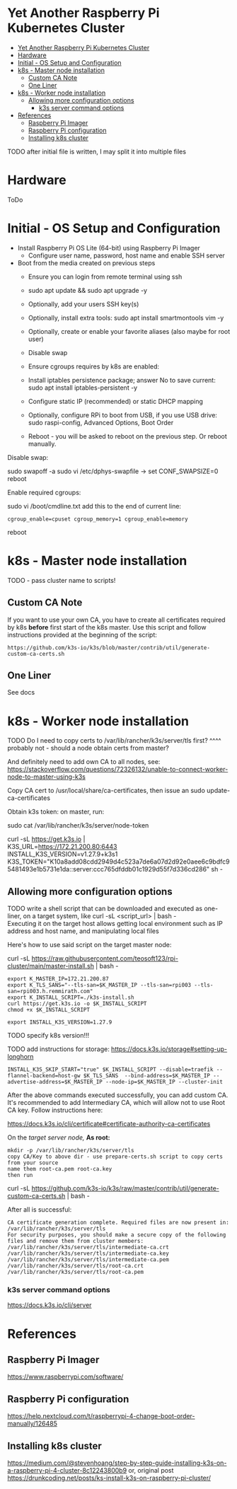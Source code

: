 # Yet Another Raspberry Pi Kubernetes Cluster

<!-- TOC -->
* [Yet Another Raspberry Pi Kubernetes Cluster](#yet-another-raspberry-pi-kubernetes-cluster)
* [Hardware](#hardware)
* [Initial - OS Setup and Configuration](#initial---os-setup-and-configuration)
* [k8s - Master node installation](#k8s---master-node-installation)
  * [Custom CA Note](#custom-ca-note-)
  * [One Liner](#one-liner)
* [k8s - Worker node installation](#k8s---worker-node-installation)
  * [Allowing more configuration options](#allowing-more-configuration-options)
    * [k3s server command options](#k3s-server-command-options)
* [References](#references)
  * [Raspberry Pi Imager](#raspberry-pi-imager)
  * [Raspberry Pi configuration](#raspberry-pi-configuration)
  * [Installing k8s cluster](#installing-k8s-cluster)
<!-- TOC -->

TODO after initial file is written, I may split it into multiple files 

# Hardware

ToDo

# Initial - OS Setup and Configuration

* Install Raspberry Pi OS Lite (64-bit) using Raspberry Pi Imager
    * Configure user name, password, host name and enable SSH server
* Boot from the media created on previous steps
    * Ensure you can login from remote terminal using ssh
    * sudo apt update && sudo apt upgrade -y 
    * Optionally, add your users SSH key(s)
    * Optionally, install extra tools: sudo apt install smartmontools vim -y
    * Optionally, create or enable your favorite aliases (also maybe for root user)    
    * Disable swap
    * Ensure cgroups requires by k8s are enabled: 
    * Install iptables persistence package; answer No to save current: sudo apt install iptables-persistent -y
    * Configure static IP (recommended) or static DHCP mapping
    * Optionally, configure RPi to boot from USB, if you use USB drive: sudo raspi-config, Advanced Options, Boot Order
    
    * Reboot - you will be asked to reboot on the previous step. Or reboot manually.

Disable swap:

sudo swapoff -a
sudo vi /etc/dphys-swapfile -> set CONF_SWAPSIZE=0
reboot

Enable required cgroups:

sudo vi /boot/cmdline.txt
add this to the end of current line:

    cgroup_enable=cpuset cgroup_memory=1 cgroup_enable=memory

reboot


# k8s - Master node installation

TODO - pass cluster name to scripts! 

## Custom CA Note 

If you want to use your own CA, you have to create all certificates required by k8s __before__ first start of the k8s master.
Use this script and follow instructions provided at the beginning of the script: 

    https://github.com/k3s-io/k3s/blob/master/contrib/util/generate-custom-ca-certs.sh

## One Liner

See docs


# k8s - Worker node installation

TODO Do I need to copy certs to /var/lib/rancher/k3s/server/tls first?
^^^^ probably not - should a node obtain certs from master?

And definitely need to add own CA to all nodes, see:
https://stackoverflow.com/questions/72326132/unable-to-connect-worker-node-to-master-using-k3s

Copy CA cert to /usr/local/share/ca-certificates, then issue an
sudo update-ca-certificates

Obtain k3s token: on master, run:

  sudo cat /var/lib/rancher/k3s/server/node-token

[//]: # (export INSTALL_K3S_VERSION=v1.27.9+k3s1)

curl -sL https://get.k3s.io | \
   K3S_URL=https://172.21.200.80:6443 \
   INSTALL_K3S_VERSION=v1.27.9+k3s1 \
   K3S_TOKEN="K10a8add08cdd2949d4c523a7de6a07d2d92e0aee6c9bdfc95481493e1b5731e1da::server:ccc765dfddb01c1929d55f7d336cd286" sh -

## Allowing more configuration options

TODO write a shell script that can be downloaded and executed as one-liner, on a target system, like curl -sL <script_url> | bash -   
Executing it on the target host allows getting local environment such as IP address and host name, and manipulating local files

Here's how to use said script on the target master node: 

[//]: # (curl -sL -H "Authorization: Bearer ATCTT3xFfGN0itnmNCIB6Gp2FWuCqfpXAnNkIor6MkhIRdIqHHjtp6A9rOfoArpHaQYO0K2ynubK5tBoRCrsMeRnK7I5yCQDByuSqel_0nAdM_XOJPVXyVfgZPkadv_bt5PsvKfuTUhyMBYRiLoTkOCbB2d51vsHwV6nh2TdD0MSgKTauWSvA6U=F7365245" https://api.bitbucket.org/2.0/repositories/remmirath/rpi-cluster/src/main/master-install.sh | bash -)

curl -sL https://raw.githubusercontent.com/teosoft123/rpi-cluster/main/master-install.sh | bash -

    export K_MASTER_IP=172.21.200.87
    export K_TLS_SANS="--tls-san=$K_MASTER_IP --tls-san=rpi003 --tls-san=rpi003.h.remmirath.com"
    export K_INSTALL_SCRIPT=./k3s-install.sh
    curl https://get.k3s.io -o $K_INSTALL_SCRIPT
    chmod +x $K_INSTALL_SCRIPT

    export INSTALL_K3S_VERSION=1.27.9

TODO specify k8s version!!!

TODO add instructions for storage: https://docs.k3s.io/storage#setting-up-longhorn

    INSTALL_K3S_SKIP_START="true" $K_INSTALL_SCRIPT --disable=traefik --flannel-backend=host-gw $K_TLS_SANS  --bind-address=$K_MASTER_IP --advertise-address=$K_MASTER_IP --node-ip=$K_MASTER_IP --cluster-init

After the above commands executed successfully, you can add custom CA. It's recommended to add Intermediary CA, which will allow not to use Root CA key. Follow instructions here:    

https://docs.k3s.io/cli/certificate#certificate-authority-ca-certificates

On the _target server node,_ **As root:**

    mkdir -p /var/lib/rancher/k3s/server/tls
    copy CA/Key to above dir - use prepare-certs.sh script to copy certs from your source
    name them root-ca.pem root-ca.key
    then run

curl -sL https://github.com/k3s-io/k3s/raw/master/contrib/util/generate-custom-ca-certs.sh | bash -

After all is successful:

    CA certificate generation complete. Required files are now present in: /var/lib/rancher/k3s/server/tls
    For security purposes, you should make a secure copy of the following files and remove them from cluster members:
    /var/lib/rancher/k3s/server/tls/intermediate-ca.crt
    /var/lib/rancher/k3s/server/tls/intermediate-ca.key
    /var/lib/rancher/k3s/server/tls/intermediate-ca.pem
    /var/lib/rancher/k3s/server/tls/root-ca.crt
    /var/lib/rancher/k3s/server/tls/root-ca.pem

### k3s server command options

https://docs.k3s.io/cli/server

# References

## Raspberry Pi Imager
https://www.raspberrypi.com/software/

## Raspberry Pi configuration

https://help.nextcloud.com/t/raspberrypi-4-change-boot-order-manually/126485

## Installing k8s cluster

https://medium.com/@stevenhoang/step-by-step-guide-installing-k3s-on-a-raspberry-pi-4-cluster-8c12243800b9
or, original post
https://drunkcoding.net/posts/ks-install-k3s-on-raspberry-pi-cluster/













